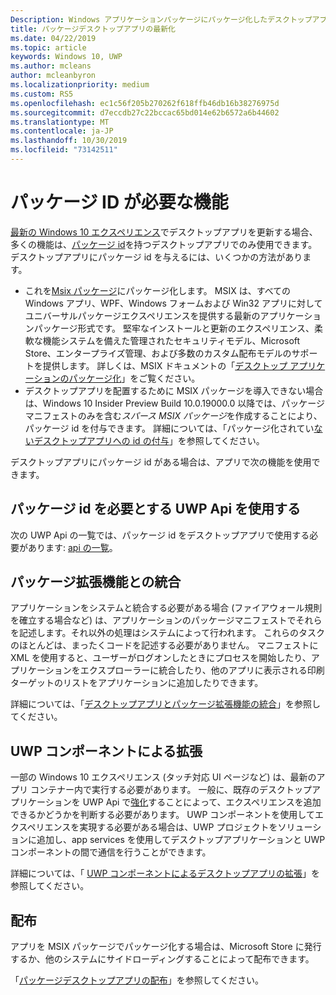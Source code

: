 ```yaml
---
Description: Windows アプリケーションパッケージにパッケージ化したデスクトップアプリケーションで Windows 10 ユーザー向けの最新のエクスペリエンスを追加する方法について説明します。
title: パッケージデスクトップアプリの最新化
ms.date: 04/22/2019
ms.topic: article
keywords: Windows 10, UWP
ms.author: mcleans
author: mcleanbyron
ms.localizationpriority: medium
ms.custom: RS5
ms.openlocfilehash: ec1c56f205b270262f618ffb46db16b38276975d
ms.sourcegitcommit: d7eccdb27c22bccac65bd014e62b6572a6b44602
ms.translationtype: MT
ms.contentlocale: ja-JP
ms.lasthandoff: 10/30/2019
ms.locfileid: "73142511"
---
```

# <a name="features-that-require-package-identity"></a>パッケージ ID が必要な機能

[最新の Windows 10 エクスペリエンス](index.md)でデスクトップアプリを更新する場合、多くの機能は、[パッケージ id](https://docs.microsoft.com/uwp/schemas/appxpackage/uapmanifestschema/element-identity)を持つデスクトップアプリでのみ使用できます。 デスクトップアプリにパッケージ id を与えるには、いくつかの方法があります。

* これを[Msix パッケージ](/windows/msix/desktop/desktop-to-uwp-root)にパッケージ化します。 MSIX は、すべての Windows アプリ、WPF、Windows フォームおよび Win32 アプリに対してユニバーサルパッケージエクスペリエンスを提供する最新のアプリケーションパッケージ形式です。 堅牢なインストールと更新のエクスペリエンス、柔軟な機能システムを備えた管理されたセキュリティモデル、Microsoft Store、エンタープライズ管理、および多数のカスタム配布モデルのサポートを提供します。 詳しくは、MSIX ドキュメントの「[デスクトップ アプリケーションのパッケージ化](https://docs.microsoft.com/windows/msix/desktop/desktop-to-uwp-root)」をご覧ください。
* デスクトップアプリを配置するために MSIX パッケージを導入できない場合は、Windows 10 Insider Preview Build 10.0.19000.0 以降では、パッケージマニフェストのみを含む*スパース MSIX パッケージ*を作成することにより、パッケージ id を付与できます。 詳細については、「パッケージ化されてい[ないデスクトップアプリへの id の付与](grant-identity-to-nonpackaged-apps.md)」を参照してください。

デスクトップアプリにパッケージ id がある場合は、アプリで次の機能を使用できます。

## <a name="use-uwp-apis-that-require-package-identity"></a>パッケージ id を必要とする UWP Api を使用する

次の UWP Api の一覧では、パッケージ id をデスクトップアプリで使用する必要があります: [api の一覧](desktop-to-uwp-supported-api.md#list-of-apis)。

## <a name="integrate-with-package-extensions"></a>パッケージ拡張機能との統合

アプリケーションをシステムと統合する必要がある場合 (ファイアウォール規則を確立する場合など) は、アプリケーションのパッケージマニフェストでそれらを記述します。それ以外の処理はシステムによって行われます。 これらのタスクのほとんどは、まったくコードを記述する必要がありません。 マニフェストに XML を使用すると、ユーザーがログオンしたときにプロセスを開始したり、アプリケーションをエクスプローラーに統合したり、他のアプリに表示される印刷ターゲットのリストをアプリケーションに追加したりできます。

詳細については、「[デスクトップアプリとパッケージ拡張機能の統合](desktop-to-uwp-extensions.md)」を参照してください。

## <a name="extend-with-uwp-components"></a>UWP コンポーネントによる拡張

一部の Windows 10 エクスペリエンス (タッチ対応 UI ページなど) は、最新のアプリ コンテナー内で実行する必要があります。 一般に、既存のデスクトップアプリケーションを UWP Api で[強化](desktop-to-uwp-enhance.md)することによって、エクスペリエンスを追加できるかどうかを判断する必要があります。 UWP コンポーネントを使用してエクスペリエンスを実現する必要がある場合は、UWP プロジェクトをソリューションに追加し、app services を使用してデスクトップアプリケーションと UWP コンポーネントの間で通信を行うことができます。

詳細については、「 [UWP コンポーネントによるデスクトップアプリの拡張](desktop-to-uwp-extend.md)」を参照してください。

## <a name="distribute"></a>配布

アプリを MSIX パッケージでパッケージ化する場合は、Microsoft Store に発行するか、他のシステムにサイドローディングすることによって配布できます。

「[パッケージデスクトップアプリの配布](desktop-to-uwp-distribute.md)」を参照してください。
